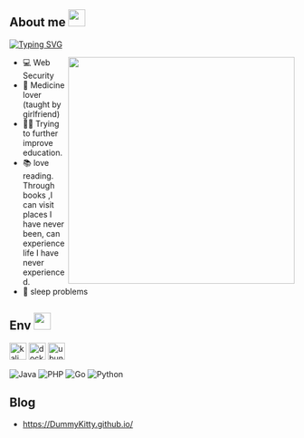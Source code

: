 <!--
**DummyKitty/DummyKitty** is a ✨ _special_ ✨ repository because its `README.md` (this file) appears on your GitHub profile.

Here are some ideas to get you started:

- 🔭 I’m currently working on ...
- 🌱 I’m currently learning ...
- 👯 I’m looking to collaborate on ...
- 🤔 I’m looking for help with ...
- 💬 Ask me about ...
- 📫 How to reach me: ...
- 😄 Pronouns: ...
- ⚡ Fun fact: ...
-->

## About me <img src="https://media.giphy.com/media/VgCDAzcKvsR6OM0uWg/giphy.gif" width="30">
[![Typing SVG](https://readme-typing-svg.herokuapp.com?font=Fira+Code&size=15&duration=2000&pause=1000&color=E6F70E&letr=true&vCenter=true&random=false&width=500&height=30&lines=A+passionate+Security+Researcher+from+Mars+)](https://git.io/typing-svg)

<img align='right' src="https://github-readme-stats.vercel.app/api?username=DummyKitty&theme=great-gatsby&show_icons=true" width="400">

- 💻 Web Security
- 🏥 Medicine lover (taught by girlfriend)
- 👨‍🎓 Trying to further improve education.
- 📚 love reading. Through books ,I can visit places I have never been, can experience life I have never experienced.
- 🛌 sleep problems

## Env <img src="https://media.giphy.com/media/WUlplcMpOCEmTGBtBW/giphy.gif" width="30"> 
<p>
  <img src="https://raw.githubusercontent.com/marwin1991/profile-technology-icons/refs/heads/main/icons/kali_linux.png" alt="kali" width="30" height="30" />
  <img src="https://raw.githubusercontent.com/marwin1991/profile-technology-icons/refs/heads/main/icons/docker.png" alt="docker" width="30" height="30" />
  <img src="https://raw.githubusercontent.com/marwin1991/profile-technology-icons/refs/heads/main/icons/ubuntu.png" alt="ubuntu.png" width="30" height="30" />
</p> 



![Java](https://img.shields.io/badge/java-%23ED8B00.svg?style=for-the-badge&logo=openjdk&logoColor=white)
![PHP](https://img.shields.io/badge/php-%23777BB4.svg?style=for-the-badge&logo=php&logoColor=white)
![Go](https://img.shields.io/badge/go-%2300ADD8.svg?style=for-the-badge&logo=go&logoColor=white)
![Python](https://img.shields.io/badge/python-3670A0?style=for-the-badge&logo=python&logoColor=ffdd54)


## Blog
-  https://DummyKitty.github.io/


<!--<p><a href="https://github.com/ryo-ma/github-profile-trophy"><img src="https://github-profile-trophy.vercel.app/?username=DummyKitty&theme=onedark" alt="DummyKitty" /></a></p> -->


<!--[![Ashutosh's github activity graph](https://github-readme-activity-graph.vercel.app/graph?username=DummyKitty&theme=tokyo-night)](https://github.com/ashutosh00710/github-readme-activity-graph) -->
